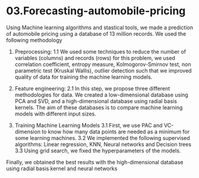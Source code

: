 # 03.Forecasting-automobile-pricing
Using Machine learning algorithms and stastical tools, we made a prediction of automobile pricing using a database of 13 million records. We used the following methodology 

1. Preprocessing: 
  1.1 We used some techniques to reduce the number of variables (columns) and records (rows) for this problem, we used correlation coefficient, entropy       measure, Kolmogorov-Smirnov test, non parametric test (Kruskal Wallis), outlier detection such that we improved quality 
  of data for training the machine learning models. 

2. Feature engineering:
  2.1 In this step, we propose three different methodologies for data. We created a low-dimensional database using PCA and SVD, and a high-dimensional       database using radial basis kernels. The aim of these databases is to compare machine learning models with different input sizes.
  
  
3. Training Machine Learning Models
  3.1 First, we use PAC and VC-dimension to know how many data points are needed as a minimum for some learning machines. 
  3.2 We implemented the following supervised algorithms: Linear regression, KNN, Neural networks and Decision trees  
  3.3 Using grid search, we fixed the hyperparameters of the models.
  
Finally, we obtained the best results with the high-dimensional database using radial basis kernel and neural networks
